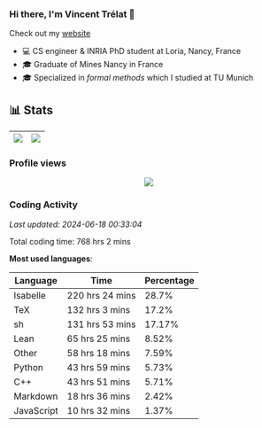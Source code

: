 ### Hi there, I'm Vincent Trélat 👋

Check out my [website](https://vtrelat.github.io)

-   💻 CS engineer & INRIA PhD student at Loria, Nancy, France
-   🎓 Graduate of Mines Nancy in France
-   🎓 Specialized in _formal methods_ which I studied at TU Munich

## 📊 **Stats**

| <img align="center" src="https://readme-stats.clckblog.space/api?username=VTrelat&show_icons=true&include_all_commits=true&theme=tokyonight&hide_border=true" /> | <img align="center" src="https://readme-stats.clckblog.space/api/top-langs/?username=VTrelat&layout=compact&theme=tokyonight&hide_border=true" /> |
| ---------------------------------------------------------------------------------------------------------------------------------------------------------------- | ------------------------------------------------------------------------------------------------------------------------------------------------- |

### Profile views

<p align="center">
 <img src="https://profile-counter.glitch.me/VTrelat/count.svg" />
</p>

<!--automations-->
### Coding Activity
_Last updated: 2024-06-18 00:33:04_

Total coding time: 768 hrs 2 mins

**Most used languages**:

| Language | Time | Percentage |
| ------------- | ------------- | ------------- |
| Isabelle | 220 hrs 24 mins | 28.7% |
| TeX | 132 hrs 3 mins | 17.2% |
| sh | 131 hrs 53 mins | 17.17% |
| Lean | 65 hrs 25 mins | 8.52% |
| Other | 58 hrs 18 mins | 7.59% |
| Python | 43 hrs 59 mins | 5.73% |
| C++ | 43 hrs 51 mins | 5.71% |
| Markdown | 18 hrs 36 mins | 2.42% |
| JavaScript | 10 hrs 32 mins | 1.37% |

